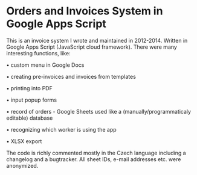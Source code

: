 # Orders and Invoices System in Google Apps Script
This is an invoice system I wrote and maintained in 2012-2014. Written in Google Apps Script (JavaScript cloud framework). There were many interesting functions, like:

• custom menu in Google Docs

• creating pre-invoices and invoices from templates

• printing into PDF

• input popup forms

• record of orders - Google Sheets used like a (manually/programmaticaly editable) database

• recognizing which worker is using the app

• XLSX export

The code is richly commented mostly in the Czech language including a changelog and a bugtracker. All sheet IDs, e-mail addresses etc. were anonymized.
